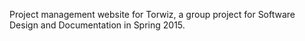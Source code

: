 Project management website for Torwiz, a group project for Software Design and Documentation in Spring 2015.
